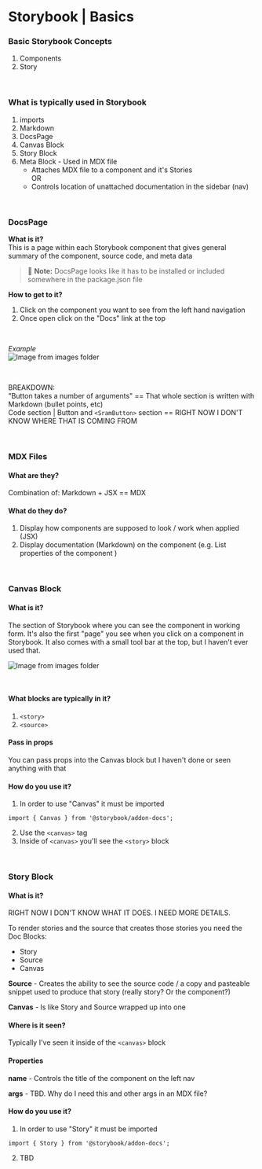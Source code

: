 # Storybook | Basics


### Basic Storybook Concepts

1. Components
1. Story

<br>

### What is typically used in Storybook 

1. imports
1. Markdown
1. DocsPage
1. Canvas Block
1. Story Block
1. Meta Block - Used in MDX file
    - Attaches MDX file to a component and it's Stories  
    OR
    - Controls location of unattached documentation in the sidebar (nav)


<br>

### DocsPage

**What is it?**  
 This is a page within each Storybook component that gives general summary of the component, source code, and meta data 

> :memo: **Note:**  DocsPage looks like it has to be installed or included somewhere in the package.json file 


**How to get to it?**
1. Click on the component you want to see from the left hand navigation
1. Once open click on the "Docs" link at the top

 <br> 

*Example*  
![Image from images folder](~@source/images/storybook/storybook-basics/storybook-basics-01.png)

<br>

BREAKDOWN:  
"Button takes a number of arguments" == That whole section is written with Markdown (bullet points, etc)  
Code section | Button and `<SramButton>` section == RIGHT NOW I DON'T KNOW WHERE THAT IS COMING FROM




<br>


### MDX Files

#### What are they?  
Combination of: Markdown + JSX == MDX

#### What do they do? 
1. Display how components are supposed to look / work when applied (JSX)
1. Display documentation (Markdown) on the component (e.g. List properties of the component )

<br>

### Canvas Block

#### What is it?
The section of Storybook where you can see the component in working form. It's also the first "page" you see when you click on a component in Storybook. It also comes with a small tool bar at the top, but I haven't ever used that.
<br>

![Image from images folder](~@source/images/storybook/storybook-basics/storybook-basics_canvas-01.png)

<br>

#### What blocks are typically in it?
1. `<story>`
1. `<source>`

#### Pass in props
You can pass props into the Canvas block but I haven't done or seen anything with that


#### How do you use it?  
1. In order to use "Canvas" it must be imported 
```
import { Canvas } from '@storybook/addon-docs';
```
2. Use the `<canvas>` tag  
1. Inside of `<canvas>` you'll see the `<story>` block


<br>


### Story Block

#### What is it?
<span class="warning">RIGHT NOW I DON'T KNOW WHAT IT DOES. I NEED MORE DETAILS.</span>

To render stories and the source that creates those stories you need the Doc Blocks:
- Story
- Source
- Canvas 

**Source** - Creates the ability to see the source code / a copy and pasteable snippet used to produce that story (really story? Or the component?)

**Canvas** - Is like Story and Source wrapped up into one

#### Where is it seen?
Typically I've seen it inside of the `<canvas>` block

#### Properties

**name** - Controls the title of the component on the left nav

**args** - <span class="warning">TBD. Why do I need this and other args in an MDX file?</span>

#### How do you use it?  
1. In order to use "Story" it must be imported 
```
import { Story } from '@storybook/addon-docs';
```

2. <span class="warning">TBD</span>